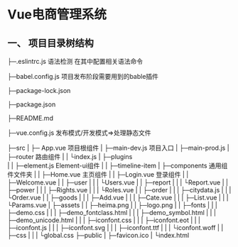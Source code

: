 # Vue电商管理系统

## 一、 项目目录树结构

├─.eslintrc.js        语法检测 在其中配置相关语法命令

├─babel.config.js		  项目发布阶段需要用到的bable插件

├─package-lock.json

├─package.json

├─README.md

├─vue.config.js       发布模式/开发模式=>处理静态文件

├─src
|		  ├─ App.vue            项目根组件
|		  ├─main-dev.js         项目入口
|		  ├─main-prod.js
|		  ├─router              路由组件
|		  |		   └index.js
|		  ├─plugins						
|		  |		    ├─element.js			   Element-ui组件
|		  |		    ├─timeline-item
|		  ├─components					    通用组件文件夹
|		  |		     ├─Home.vue			  主页组件
|		  |		     ├─Login.vue			   登录组件 
|		  |		     ├─Welcome.vue
|		  |		     ├─user
|		  |		     |		  └Users.vue
|		  |		     ├─report
|		  |		     |		   └Report.vue
|		  |		     ├─power
|		  |		     |		   ├─Rights.vue
|		  |		     |		   └Roles.vue
|		  |		     ├─order
|		  |		     |		   ├─citydata.js
|		  |		     |		   └Order.vue
|		  |		     ├─goods
|		  |		     |		   ├─Add.vue
|		  |		     |		   ├─Cate.vue
|		  |		     |		   ├─List.vue
|		  |		     |		   └Params.vue
|		  ├─assets
|		  |		   ├─heima.png
|		  |		   ├─logo.png
|		  |		   ├─fonts
|		  |		   |		   ├─demo.css
|		  |		   |		   ├─demo_fontclass.html
|		  |		   |		   ├─demo_symbol.html
|		  |		   |		   ├─demo_unicode.html
|		  |		   |		   ├─iconfont.css
|		  |		   |		   ├─iconfont.eot
|		  |		   |		   ├─iconfont.js
|		  |		   |		   ├─iconfont.svg
|		  |		   |		   ├─iconfont.ttf
|		  |		   |		   └iconfont.woff
|		  |		   ├─css
|		  |		   |		  └global.css
├─public
|		   ├─favicon.ico
|		   └index.html
